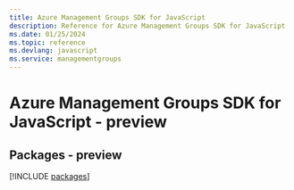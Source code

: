 ```yaml
---
title: Azure Management Groups SDK for JavaScript
description: Reference for Azure Management Groups SDK for JavaScript
ms.date: 01/25/2024
ms.topic: reference
ms.devlang: javascript
ms.service: managementgroups
---
```

# Azure Management Groups SDK for JavaScript - preview
## Packages - preview
[!INCLUDE [packages](management-groups-index.md)]